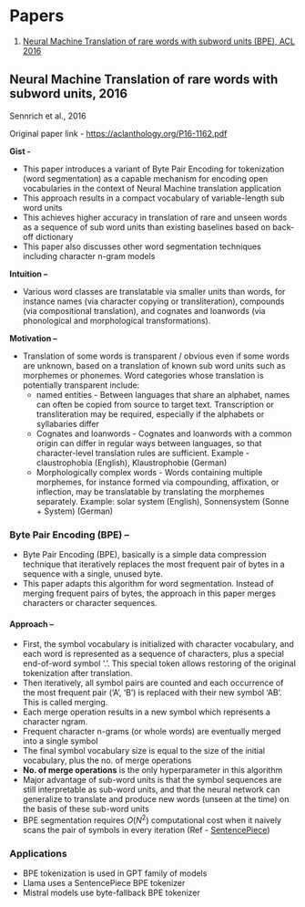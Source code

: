 # Papers
1. [Neural Machine Translation of rare words with subword units (BPE), ACL 2016](#neural-machine-translation-of-rare-words-with-subword-units-2016) 

## Neural Machine Translation of rare words with subword units, 2016

Sennrich et al., 2016

Original paper link - https://aclanthology.org/P16-1162.pdf

**Gist -**
* This paper introduces a variant of Byte Pair Encoding for tokenization (word segmentation) as a capable mechanism for encoding open vocabularies in the context of Neural Machine translation application
* This approach results in a compact vocabulary of variable-length sub word units
* This achieves higher accuracy in translation of rare and unseen words as a sequence of sub word units than existing baselines based on back-off dictionary
* This paper also discusses other word segmentation techniques including character n-gram models

**Intuition –**
* Various word classes are translatable via smaller units than words, for instance names (via character copying or transliteration), compounds (via compositional translation), and cognates and loanwords (via phonological and morphological transformations).

**Motivation –** 
* Translation of some words is transparent / obvious even if some words are unknown, based on a translation of known sub word units such as morphemes or phonemes. Word categories whose translation is potentially transparent include:
    * named entities - Between languages that share an alphabet, names can often be copied from source to target text. Transcription or transliteration may be required, especially if the alphabets or syllabaries differ
    * Cognates and loanwords - Cognates and loanwords with a common origin can differ in regular ways between languages, so that character-level translation rules are sufficient. Example - claustrophobia (English), Klaustrophobie (German)
    * Morphologically complex words - Words containing multiple morphemes, for instance formed via compounding, affixation, or inflection, may be translatable by translating the morphemes separately. Example: solar system (English), Sonnensystem (Sonne + System) (German)

### Byte Pair Encoding (BPE) – 
* Byte Pair Encoding (BPE), basically is a simple data compression technique that iteratively replaces the most frequent pair of bytes in a sequence with a single, unused byte.
* This paper adapts this algorithm for word segmentation. Instead of merging frequent pairs of bytes, the approach in this paper merges characters or character sequences.

#### Approach –
* First, the symbol vocabulary is initialized with character vocabulary, and each word is represented as a sequence of characters, plus a special end-of-word symbol ‘.’. This special token allows restoring of the original tokenization after translation.
* Then iteratively, all symbol pairs are counted and each occurrence of the most frequent pair (‘A’, ‘B’) is replaced with their new symbol ‘AB’. This is called merging.
* Each merge operation results in a new symbol which represents a character ngram.
* Frequent character n-grams (or whole words) are eventually merged into a single symbol
* The final symbol vocabulary size is equal to the size of the initial vocabulary, plus the no. of merge operations
* **No. of merge operations** is the only hyperparameter in this algorithm
* Major advantage of sub-word units is that the symbol sequences are still interpretable as sub-word units, and that the neural network can generalize to translate and produce new words (unseen at the time) on the basis of these sub-word units
* BPE segmentation requires $O(N^2)$ computational cost when it naively scans the pair of symbols in every iteration (Ref - [SentencePiece](https://aclanthology.org/D18-2012.pdf))

### Applications
* BPE tokenization is used in GPT family of models
* Llama uses a SentencePiece BPE tokenizer
* Mistral models use byte-fallback BPE tokenizer
  

